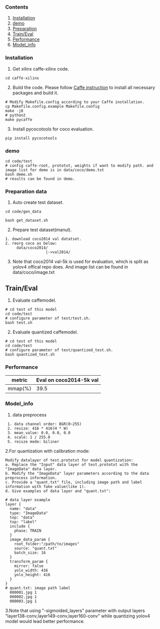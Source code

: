 ### Contents
1. [Installation](#installation)
2. [demo](#demo)
3. [Preparation](#preparation)
4. [Train/Eval](#traineval)
5. [Performance](#performance)
6. [Model_info](#model_info)  


### Installation
1. Get xilinx caffe-xilinx code. 
  ```shell
  cd caffe-xilinx
  ```

2. Build the code. Please follow [Caffe instruction](http://caffe.berkeleyvision.org/installation.html) to install all necessary packages and build it.
  ```shell
  # Modify Makefile.config according to your Caffe installation.
  cp Makefile.config.example Makefile.config
  make -j8
  # python2
  make pycaffe
  ```
3. Install pycocotools for coco evaluation.
  ```shell
  pip install pycocotools
  ```

### demo
  ```shell
  cd code/test
  # config caffe-root, prototxt, weights if want to modify path. and image list for demo is in data/coco/demo.txt
  bash demo.sh
  # results can be found in demo.

  ```

### Preparation data
1. Auto create test dataset. 
  ```shell
  cd code/gen_data

  bash get_dataset.sh
  ``` 
2. Prepare test dataset(manul).
  ```
  1. download coco2014 val datatset.
  2. reorg coco as below: 
       data/coco2014/
                    |->val2014/
  ```
3. Note that coco2014 val-5k is used for evaluation, which is split as yolov4 offical repo does. 
   And image list can be found in data/coco/image.txt

## Train/Eval

1. Evaluate caffemodel.
  ```shell
  # cd test of this model
  cd code/test
  # configure parameter of test/test.sh.
  bash test.sh
  ```

2. Evaluate quantized caffemodel.
  ```shell
  # cd test of this model
  cd code/test
  # configure parameter of test/quantized_test.sh.
  bash quantized_test.sh
  ```
 
### Performance

|metric |Eval on coco2014-5k val| 
|----|----|
|mmap(%)|39.5|

### Model_info

1. data preprocess
```
 1. data channel order: BGR(0~255)                  
 2. resize: 416 * 416(H * W) 
 3. mean_value: 0.0, 0.0, 0.0
 4. scale: 1 / 255.0
 5. reisze mode: biliner
```

2.For quantization with calibration mode:
  ```
  Modify datalayer of test.prototxt for model quantization:
  a. Replace the "Input" data layer of test.prototxt with the "ImageData" data layer.
  b. Modify the "ImageData" layer parameters according to the data preprocess information.
  c. Provide a "quant.txt" file, including image path and label information with fake value(like 1).
  d. Give examples of data layer and "quant.txt":

  # data layer example
  layer {
    name: "data"
    type: "ImageData"
    top: "data"
    top: "label"
    include {
      phase: TRAIN
    }
    image_data_param {
      root_folder:"/path/to/images"
      source: "quant.txt"
      batch_size: 16
    }
    transform_param {
      mirror: false
      yolo_width: 416
      yolo_height: 416
    }
  }
  # quant.txt: image path label
    000001.jpg 1
    000002.jpg 1
    000003.jpg 1

  ```
3.Note that using "-sigmoided_layers" parameter with output layers "layer138-conv,layer149-conv,layer160-conv" while quantizing yolov4 model would lead better performance.
